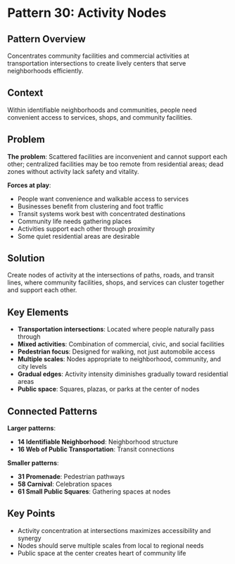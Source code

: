 # Pattern 30: Activity Nodes

## Pattern Overview
Concentrates community facilities and commercial activities at transportation intersections to create lively centers that serve neighborhoods efficiently.

## Context
Within identifiable neighborhoods and communities, people need convenient access to services, shops, and community facilities.

## Problem
**The problem**: Scattered facilities are inconvenient and cannot support each other; centralized facilities may be too remote from residential areas; dead zones without activity lack safety and vitality.

**Forces at play**:
- People want convenience and walkable access to services
- Businesses benefit from clustering and foot traffic
- Transit systems work best with concentrated destinations
- Community life needs gathering places
- Activities support each other through proximity
- Some quiet residential areas are desirable

## Solution
Create nodes of activity at the intersections of paths, roads, and transit lines, where community facilities, shops, and services can cluster together and support each other.

## Key Elements
- **Transportation intersections**: Located where people naturally pass through
- **Mixed activities**: Combination of commercial, civic, and social facilities
- **Pedestrian focus**: Designed for walking, not just automobile access
- **Multiple scales**: Nodes appropriate to neighborhood, community, and city levels
- **Gradual edges**: Activity intensity diminishes gradually toward residential areas
- **Public space**: Squares, plazas, or parks at the center of nodes

## Connected Patterns
**Larger patterns**:
- **14 Identifiable Neighborhood**: Neighborhood structure
- **16 Web of Public Transportation**: Transit connections

**Smaller patterns**:
- **31 Promenade**: Pedestrian pathways
- **58 Carnival**: Celebration spaces
- **61 Small Public Squares**: Gathering spaces at nodes

## Key Points
- Activity concentration at intersections maximizes accessibility and synergy
- Nodes should serve multiple scales from local to regional needs
- Public space at the center creates heart of community life